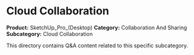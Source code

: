 # Cloud Collaboration

**Product:** SketchUp_Pro_(Desktop)
**Category:** Collaboration And Sharing
**Subcategory:** Cloud Collaboration

This directory contains Q&A content related to this specific subcategory.
